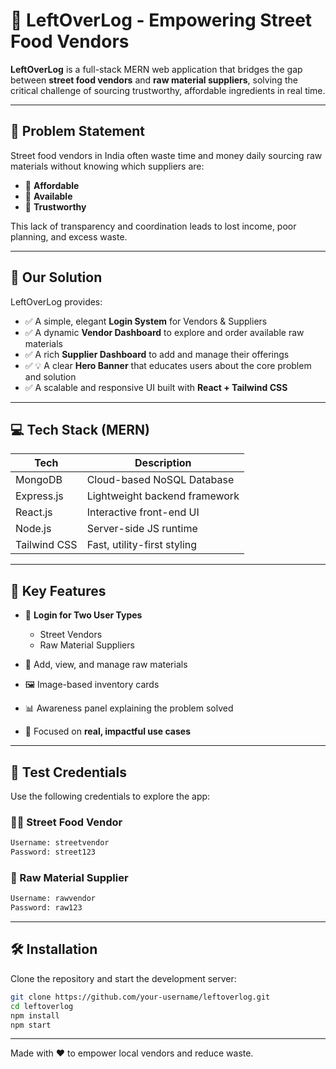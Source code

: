 # 🥗 LeftOverLog - Empowering Street Food Vendors

**LeftOverLog** is a full-stack MERN web application that bridges the gap between **street food vendors** and **raw material suppliers**, solving the critical challenge of sourcing trustworthy, affordable ingredients in real time.

---

## 🧩 Problem Statement

Street food vendors in India often waste time and money daily sourcing raw materials without knowing which suppliers are:

- 💸 **Affordable**
- 🧺 **Available**
- 🤝 **Trustworthy**

This lack of transparency and coordination leads to lost income, poor planning, and excess waste.

---

## 🚀 Our Solution

LeftOverLog provides:

- ✅ A simple, elegant **Login System** for Vendors & Suppliers  
- ✅ A dynamic **Vendor Dashboard** to explore and order available raw materials  
- ✅ A rich **Supplier Dashboard** to add and manage their offerings  
- ✅ 💡 A clear **Hero Banner** that educates users about the core problem and solution  
- ✅ A scalable and responsive UI built with **React + Tailwind CSS**

---

## 💻 Tech Stack (MERN)

| Tech         | Description                  |
|--------------|------------------------------|
| MongoDB      | Cloud-based NoSQL Database   |
| Express.js   | Lightweight backend framework|
| React.js     | Interactive front-end UI     |
| Node.js      | Server-side JS runtime       |
| Tailwind CSS | Fast, utility-first styling  |

---

## 🌟 Key Features

- 🔐 **Login for Two User Types**  
  - Street Vendors  
  - Raw Material Suppliers

- 🧾 Add, view, and manage raw materials  
- 🖼️ Image-based inventory cards  
- 📊 Awareness panel explaining the problem solved  
- 🎯 Focused on **real, impactful use cases**

---

## 🔑 Test Credentials

Use the following credentials to explore the app:

### 👨‍🍳 Street Food Vendor
```bash
Username: streetvendor
Password: street123
```

### 🛒 Raw Material Supplier
```bash
Username: rawvendor
Password: raw123
```

---

## 🛠️ Installation

Clone the repository and start the development server:

```bash
git clone https://github.com/your-username/leftoverlog.git
cd leftoverlog
npm install
npm start
```

---

Made with ❤️ to empower local vendors and reduce waste.
